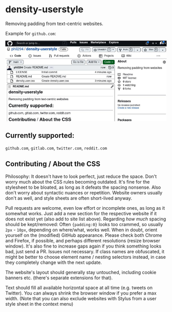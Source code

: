 # density-userstyle
Removing padding from text-centric websites.

Example for `github.com`:

![demo img](./demo.jpg)

## Currently supported:
`github.com`, `gitlab.com`, `twitter.com`, `reddit.com`

## Contributing / About the CSS

Philosophy: It doesn't have to look perfect, just reduce the space. Don't worry much about the CSS rules becoming outdated. It's fine for the stylesheet to be bloated, as long as it defeats the spacing nonsense. Also don't worry about syntactic nuances or repetition. Website owners usually don't as well, and style sheets are often short-lived anyway.

Pull requests are welcome, even low effort or incomplete ones, as long as it somewhat works. Just add a new section for the respective website if it does not exist yet (also add to site list above). Regarding *how much* spacing should be kept/removed: Often `{padding:0}` looks too crammed, so usually `2px` - `10px`, depending on where/what, works well. When in doubt, orient yourself on the (modified) GitHub appearance. Please check both Chrome and Firefox, if possible, and perhaps different resolutions (resize browser window). It's also fine to increase gaps again if you think something looks bad, just send a PR. Issues not necessary. If class names are obfuscated, it might be better to choose element name / nesting selectors instead, in case they completely change with the next update.

The website's layout should generally stay untouched, including cookie banners etc. (there's separate extensions for that).

Text should fill all available horizontal space at all time (e.g. tweets on Twitter). You can always shrink the browser window if you prefer a max width. (Note that you can also exclude websites with Stylus from a user style sheet in the context menu)
